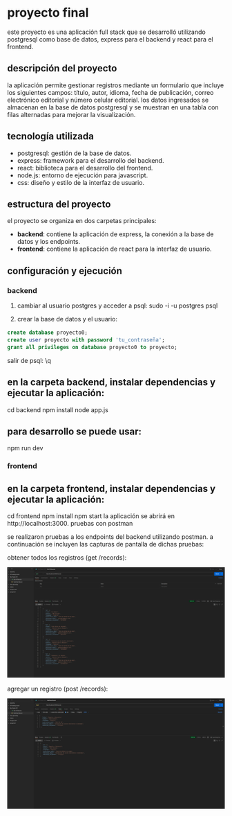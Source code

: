 # proyecto final

este proyecto es una aplicación full stack que se desarrolló utilizando postgresql como base de datos, express para el backend y react para el frontend.

## descripción del proyecto

la aplicación permite gestionar registros mediante un formulario que incluye los siguientes campos: título, autor, idioma, fecha de publicación, correo electrónico editorial y número celular editorial. los datos ingresados se almacenan en la base de datos postgresql y se muestran en una tabla con filas alternadas para mejorar la visualización.

## tecnología utilizada

- postgresql: gestión de la base de datos.
- express: framework para el desarrollo del backend.
- react: biblioteca para el desarrollo del frontend.
- node.js: entorno de ejecución para javascript.
- css: diseño y estilo de la interfaz de usuario.

## estructura del proyecto

el proyecto se organiza en dos carpetas principales:

- **backend**: contiene la aplicación de express, la conexión a la base de datos y los endpoints.
- **frontend**: contiene la aplicación de react para la interfaz de usuario.

## configuración y ejecución

### backend

1. cambiar al usuario postgres y acceder a psql:
sudo -i -u postgres psql

2. crear la base de datos y el usuario:
```sql
create database proyecto0;
create user proyecto with password 'tu_contraseña';
grant all privileges on database proyecto0 to proyecto;
```

salir de psql:
\q

## en la carpeta backend, instalar dependencias y ejecutar la aplicación:

cd backend
npm install
node app.js

## para desarrollo se puede usar:

npm run dev

### frontend
## en la carpeta frontend, instalar dependencias y ejecutar la aplicación:

cd frontend
npm install
npm start
la aplicación se abrirá en http://localhost:3000.
pruebas con postman


se realizaron pruebas a los endpoints del backend utilizando postman. a continuación se incluyen las capturas de pantalla de dichas pruebas:

obtener todos los registros (get /records):

![alt text](image.png)

agregar un registro (post /records):

![alt text](image-1.png)
